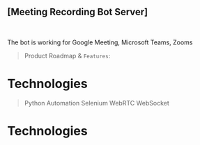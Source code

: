## [Meeting Recording Bot Server]
<br />

The bot is working for Google Meeting, Microsoft Teams, Zooms
> Product Roadmap & `Features`:

# Technologies
> Python
> Automation
> Selenium
> WebRTC
> WebSocket

# Technologies